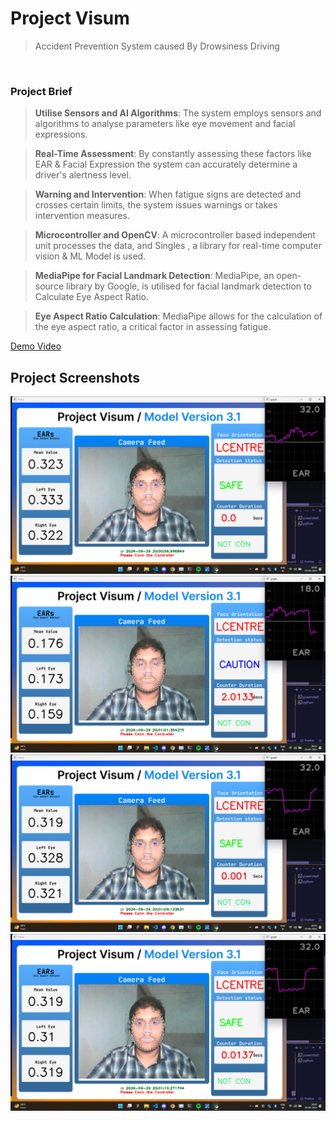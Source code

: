 # Project Visum
> Accident Prevention System caused By Drowsiness Driving  
<br>

### Project Brief
> **Utilise Sensors and AI Algorithms**: The system employs sensors and algorithms to analyse parameters like eye movement and facial expressions.

> **Real-Time Assessment**: By constantly assessing these factors like EAR & Facial Expression the system can accurately determine a driver's alertness level.

> **Warning and Intervention**: When fatigue signs are detected and crosses certain limits, the system issues warnings or takes intervention measures.

>**Microcontroller and OpenCV**: A microcontroller based independent unit processes the data, and Singles , a library for real-time computer vision & ML Model is used.

> **MediaPipe for Facial Landmark Detection**: MediaPipe, an open-source library by Google, is utilised for facial landmark detection to Calculate Eye Aspect Ratio.

> **Eye Aspect Ratio Calculation**: MediaPipe allows for the calculation of the eye aspect ratio, a critical factor in assessing fatigue.


[Demo Video](https://youtu.be/LiVuiS0SveM) 

## Project Screenshots

![alt text](<Screenshot (323).png>) ![alt text](<Screenshot (324).png>) ![alt text](<Screenshot (329).png>) ![alt text](<Screenshot (330).png>) 